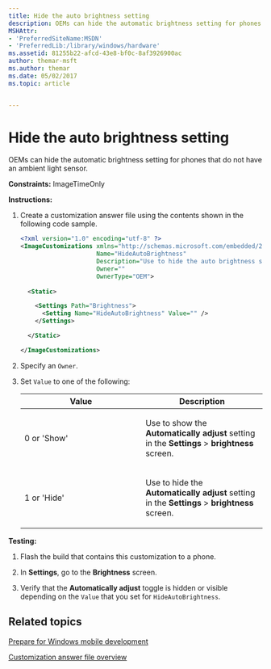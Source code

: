 ```yaml
---
title: Hide the auto brightness setting
description: OEMs can hide the automatic brightness setting for phones that do not have an ambient light sensor.
MSHAttr:
- 'PreferredSiteName:MSDN'
- 'PreferredLib:/library/windows/hardware'
ms.assetid: 81255b22-afcd-43e8-bf0c-8af3926900ac
author: themar-msft
ms.author: themar
ms.date: 05/02/2017
ms.topic: article


---
```


# Hide the auto brightness setting


OEMs can hide the automatic brightness setting for phones that do not have an ambient light sensor.

<a href="" id="constraints---imagetimeonly"></a>**Constraints:** ImageTimeOnly  

<a href="" id="instructions-"></a>**Instructions:**  
1.  Create a customization answer file using the contents shown in the following code sample.

    ```XML
    <?xml version="1.0" encoding="utf-8" ?>  
    <ImageCustomizations xmlns="http://schemas.microsoft.com/embedded/2004/10/ImageUpdate"  
                         Name="HideAutoBrightness"  
                         Description="Use to hide the auto brightness setting for phones without an ambient light sensor."  
                         Owner=""  
                         OwnerType="OEM"> 
      
      <Static>  

        <Settings Path="Brightness">  
          <Setting Name="HideAutoBrightness" Value="" />
        </Settings>  

      </Static>

    </ImageCustomizations>
    ```

2.  Specify an `Owner`.

3.  Set `Value` to one of the following:

    <table>
    <colgroup>
    <col width="50%" />
    <col width="50%" />
    </colgroup>
    <thead>
    <tr class="header">
    <th>Value</th>
    <th>Description</th>
    </tr>
    </thead>
    <tbody>
    <tr class="odd">
    <td><p>0 or 'Show'</p></td>
    <td><p>Use to show the <strong>Automatically adjust</strong> setting in the <strong>Settings</strong> &gt; <strong>brightness</strong> screen.</p></td>
    </tr>
    <tr class="even">
    <td><p>1 or 'Hide'</p></td>
    <td><p>Use to hide the <strong>Automatically adjust</strong> setting in the <strong>Settings</strong> &gt; <strong>brightness</strong> screen.</p></td>
    </tr>
    </tbody>
    </table>

     

<a href="" id="testing-"></a>**Testing:**  
1.  Flash the build that contains this customization to a phone.

2.  In **Settings**, go to the **Brightness** screen.

3.  Verify that the **Automatically adjust** toggle is hidden or visible depending on the `Value` that you set for `HideAutoBrightness`.

## Related topics

[Prepare for Windows mobile development](https://docs.microsoft.com/en-us/windows-hardware/manufacture/mobile/preparing-for-windows-mobile-development)

[Customization answer file overview](https://docs.microsoft.com/en-us/windows-hardware/customize/mobile/mcsf/customization-answer-file)
